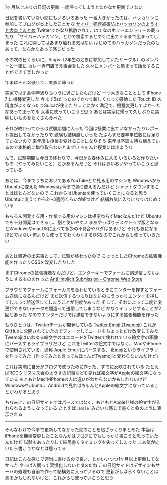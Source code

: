 1ヶ月以上ぶりの日記の更新
一度滞ってしまうとなかなか更新できない

日記を書いていない間にもいろいろあった
一番大きかったのは、ハッカソンに参加してブログが炎上したことかな
[サイバー犯罪被害防止ハッカソンのようすと大炎上まとめ](https://noraworld.blog/cyber-hackathon-trolling-2016/)
Twitterでかなり拡散されて、はてなのホットエントリーの載ったり
「サイバーハッカソン」とかで検索するとすぐに出てくるまで広まってしまった
これに関してはあまり触れる気はない
はじめてのハッカソンだったのもあって、なんかなあって感じだった

その次の日くらいに、Ripps（2年生のときに参加していたサークル）のメンバーと一緒に
カレー専門店で食事会をした
久々にメンバーと集まって話をすることができて楽しかった

年末はそんな感じで、実家に帰った

実家ではまあ例年通りふつうに過ごしたんだけど
一つ大きなこととして iPhone 7 に機種変更した
今まで5sだったのでかなり新しくなって感動した
Touch ID の精度がよくなったりSuicaが使えたり…
とにかく満足で、機種変更してよかったなあって思ってる
大事に使っていこうと思う
あとは実家に帰って久しぶりに美味しいものをたくさん食べた

それが終わってからは試験期間に入った
今回は授業に出ていなかったりレポート提出してなかったりで
試験も結構厳しかった
たぶんまだ要卒単位数には足りていないので
来年度も授業を受けることになりそう
来年は卒論も待ち構えているので本格的に単位取らないとまずい
ちゃんと授業には出ような

んで、試験期間も今日で終わりで、今日から春休みに入る
いろいろと作りたいもの（やってみたいこと）とかあるんだけど
それはおいおいやっていこうと思っている

あとは、今までうちにおいてあるYouTubeとか見る用のマシンを
WindowsからUbuntuに変えた
Windowsは今まで通り使えるんだけど
シャットダウンすることはほとんどないので
これからはUbuntuを使っていくことになると思う
Ubuntuに変えてから2〜3週間くらいが経つけど
結構お気に入りになりはじめている

もちろん開発する用・作業する用のマシンは相変わらずMacなんだけど
Ubuntuでも十分開発はできるし、割と使いやすい
まあやっぱりデスクトップ版となるとWindowsやmacOSに比べて多少の不具合やバグはあるけど
それも気になるほどではない
何よりも使っててわくわくするOSなのでこれからも使っていきたい

***

あとは直近の出来事として、試験が終わったので
ちょっとしたChromeの拡張機能を作ったりOSSを改変したりした

まずChromeの拡張機能なんだけど、エンターキーでフォームに誤送信しないようにするものを作った
[Anti Implicit Submission - Chrome Web Store](https://chrome.google.com/webstore/detail/anti-implicit-submission/ofneidmcjkpnemdjjkdmddkjeebfnmff)

ブラウザでフォームにフォーカスを合わせているときにエンターを押すとフォーム送信になるんだけど
まだ送信するつもりはないのにうっかりエンターを押してしまって誤送信してしまうことが何度かあった
そして、それによって二度と変更ができないデータを間違って送信してしまうなど
かなりイラッとすることが2回もあった
なのでエンターだけでは送信できないようにする拡張機能を作った

もうひとつは、Twitterチームが開発している [Twitter Emoji (Twemoji)](https://github.com/twitter/twemoji)
これがGitHubに公開されていたのでフォークしてコードをちょっとだけ改変してみた
Twemojiはいわゆる絵文字のユニコードをTwitterで使われている絵文字の画像にパースするライブラリだけど
これをTwitterの絵文字ではなく、MacやiPhoneで使用されている、通称 Apple Emoji にパースする、
[iEmoji](https://github.com/noraworld/iEmoji)というライブラリを作ってみた（作ってみたと言ってもほとんどTwemojiと変わらないんだけど）

これは実際に自分がブログで使うために作った、すでに反映されている
たとえば[RCCクリスマス会のようす](https://noraworld.blog/rcc-xmas-party-2016/)の記事などを見れば絵文字がAppleの絵文字になっている
もともとMacやiPhoneの人は違いがわからないかもしれないけど
WindowsやUbuntu、Androidで見ればちゃんとAppleの絵文字になっていることがわかると思う

ちなみにこの日記サイトではパースではなく、もともとApple仕様の絵文字が入れられるようになっている
たとえば`:smile:`みたいな感じで書くと:smile:のように表示される

***

そんなわけで今まで更新してなかった間のことを超ざっくりまとめた
本当はiPhoneを機種変更したことなんかはブログにでもしっかり書こうと思っていたんだけど
試験もあったりして結局書くタイミングを失ってしまった
まあ気が向いたら書こうかなとは思ってる

日記はこんな感じで適当に書けるので良い、とかいいつつ1ヶ月以上更新してなかった
やっぱ人間って習慣化しないとダメだね
この日記サイトはデザインもサーバの処理も自前で作って結構気に入っているので
更新がしばらくないことはあるかもしれないけど、これからも使っていこうと思う
